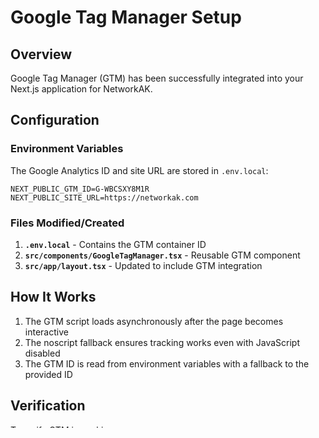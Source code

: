 # Google Tag Manager Setup

## Overview
Google Tag Manager (GTM) has been successfully integrated into your Next.js application for NetworkAK.

## Configuration

### Environment Variables
The Google Analytics ID and site URL are stored in `.env.local`:
```
NEXT_PUBLIC_GTM_ID=G-WBCSXY8M1R
NEXT_PUBLIC_SITE_URL=https://networkak.com
```

### Files Modified/Created

1. **`.env.local`** - Contains the GTM container ID
2. **`src/components/GoogleTagManager.tsx`** - Reusable GTM component
3. **`src/app/layout.tsx`** - Updated to include GTM integration

## How It Works

1. The GTM script loads asynchronously after the page becomes interactive
2. The noscript fallback ensures tracking works even with JavaScript disabled
3. The GTM ID is read from environment variables with a fallback to the provided ID

## Verification

To verify GTM is working:
1. Open your browser's developer tools
2. Go to the Network tab
3. Reload the page
4. Look for requests to `googletagmanager.com`
5. Check the Console for any GTM-related messages

## Google Tag Manager Dashboard

You can manage your analytics through the [Google Analytics dashboard](https://analytics.google.com/) using measurement ID: `G-WBCSXY8M1R`

## Website Information
- **Domain**: networkak.com
- **Google Analytics ID**: G-WBCSXY8M1R
- **Environment**: Production ready

## Next Steps

1. Install Node.js and npm if not already installed
2. Run `npm install` to install dependencies
3. Run `npm run dev` to start the development server
4. Verify GTM is working in your browser's developer tools
